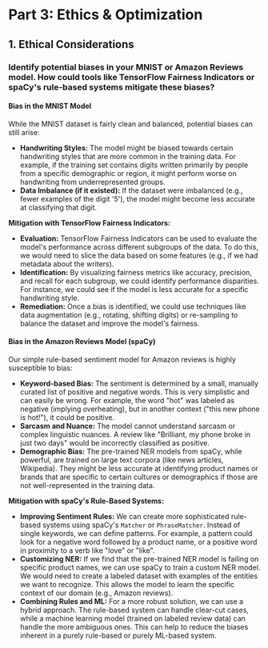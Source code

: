 # Part 3: Ethics & Optimization

## 1. Ethical Considerations

### Identify potential biases in your MNIST or Amazon Reviews model. How could tools like TensorFlow Fairness Indicators or spaCy's rule-based systems mitigate these biases?

#### **Bias in the MNIST Model**

While the MNIST dataset is fairly clean and balanced, potential biases can still arise:

*   **Handwriting Styles:** The model might be biased towards certain handwriting styles that are more common in the training data. For example, if the training set contains digits written primarily by people from a specific demographic or region, it might perform worse on handwriting from underrepresented groups.
*   **Data Imbalance (if it existed):** If the dataset were imbalanced (e.g., fewer examples of the digit '5'), the model might become less accurate at classifying that digit.

**Mitigation with TensorFlow Fairness Indicators:**

*   **Evaluation:** TensorFlow Fairness Indicators can be used to evaluate the model's performance across different subgroups of the data. To do this, we would need to slice the data based on some features (e.g., if we had metadata about the writers).
*   **Identification:** By visualizing fairness metrics like accuracy, precision, and recall for each subgroup, we could identify performance disparities. For instance, we could see if the model is less accurate for a specific handwriting style.
*   **Remediation:** Once a bias is identified, we could use techniques like data augmentation (e.g., rotating, shifting digits) or re-sampling to balance the dataset and improve the model's fairness.

#### **Bias in the Amazon Reviews Model (spaCy)**

Our simple rule-based sentiment model for Amazon reviews is highly susceptible to bias:

*   **Keyword-based Bias:** The sentiment is determined by a small, manually curated list of positive and negative words. This is very simplistic and can easily be wrong. For example, the word "hot" was labeled as negative (implying overheating), but in another context ("this new phone is hot!"), it could be positive.
*   **Sarcasm and Nuance:** The model cannot understand sarcasm or complex linguistic nuances. A review like "Brilliant, my phone broke in just two days" would be incorrectly classified as positive.
*   **Demographic Bias:** The pre-trained NER models from spaCy, while powerful, are trained on large text corpora (like news articles, Wikipedia). They might be less accurate at identifying product names or brands that are specific to certain cultures or demographics if those are not well-represented in the training data.

**Mitigation with spaCy's Rule-Based Systems:**

*   **Improving Sentiment Rules:** We can create more sophisticated rule-based systems using spaCy's `Matcher` or `PhraseMatcher`. Instead of single keywords, we can define patterns. For example, a pattern could look for a negative word followed by a product name, or a positive word in proximity to a verb like "love" or "like".
*   **Customizing NER:** If we find that the pre-trained NER model is failing on specific product names, we can use spaCy to train a custom NER model. We would need to create a labeled dataset with examples of the entities we want to recognize. This allows the model to learn the specific context of our domain (e.g., Amazon reviews).
*   **Combining Rules and ML:** For a more robust solution, we can use a hybrid approach. The rule-based system can handle clear-cut cases, while a machine learning model (trained on labeled review data) can handle the more ambiguous ones. This can help to reduce the biases inherent in a purely rule-based or purely ML-based system. 